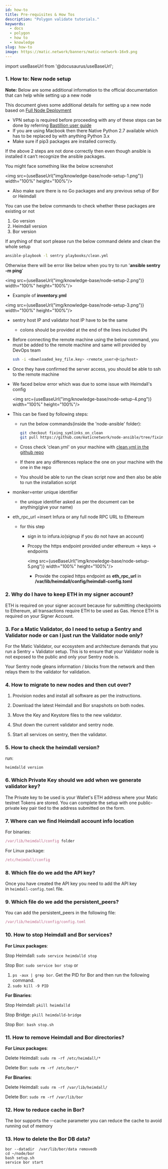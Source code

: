 ```yaml
---
id: how-to
title: Pre-requisites & How Tos
description: "Polygon validate tutorials."
keywords:
  - docs
  - polygon
  - how to
  - knowledge
slug: how-to
image: https://matic.network/banners/matic-network-16x9.png 
---
```


import useBaseUrl from '@docusaurus/useBaseUrl';

### 1. How to: New node setup
    
**Note:** Below are some additional information to the official documentation that can help while setting up a new node

This document gives some additional details for setting up a new node based on [Full Node Deployment](https://docs.polygon.technology/docs/integrate/full-node-deployment/)

- VPN setup is required before proceeding with any of these steps can be done by referring [Bastillion user guide](https://www.notion.so/Bastillion-VPN-user-guide-c04f5f26afda4fa59d5d9f6041327f43)
- If you are using Macbook then there Native Python 2.7 available which has to be replaced by with anything Python 3.x
- Make sure if pip3 packages are installed correctly.

If the above 2 steps are not done correctly then even though ansible is installed it can’t recognize the ansible packages.

You might face something like the below screenshot

<img src={useBaseUrl("img/knowledge-base/node-setup-1.png")} width="100%" height="100%"/> 

- Also make sure there is no Go packages and any previous setup of Bor or Heimdall

You can use the below commands to check whether these packages are existing or not

1. Go version
2. Heimdall version
3.  Bor version

If anything of that sort please run the below command delete and clean the whole setup

```bash
ansible-playbook -l sentry playbooks/clean.yml
```
Otherwise there will be error like below when you try to run '**ansible sentry -m ping**'
    
<img src={useBaseUrl("img/knowledge-base/node-setup-2.png")} width="100%" height="100%"/> 

    
- Example of **inventory.yml**

<img src={useBaseUrl("img/knowledge-base/node-setup-3.png")} width="100%" height="100%"/> 

- sentry host IP and validator host IP have to be the same
    - colons should be provided at the end of the lines included IPs
- Before connecting the remote machine using the below command, you must be added to the remote machine and same will provided by DevOps team
    
    ```bash
    ssh -i <downloaded_key_file.key> <remote_user>@<ip/host>
    ```
    
- Once they have confirmed the server access, you should be able to ssh to the remote machine
- We faced below error which was due to some issue with Heimdall's config
    
    <img src={useBaseUrl("img/knowledge-base/node-setup-4.png")} width="100%" height="100%"/> 

    
- This can be fixed by following steps:
    - run the below commands(inside the 'node-ansible' folder):
        
        ```bash
        git checkout fixing_symlinks_on_clean
        git pull https://github.com/maticnetwork/node-ansible/tree/fixing_symlinks_on_
        ```
    - Cross check 'clean.yml' on your machine with [clean.yml in the github repo](https://github.com/maticnetwork/node-ansible/blob/fixing_symlinks/playbooks/clean.yml)
    - If there are any differences replace the one on your machine with the one in the repo
    - You should be able to run the clean script now and then also be able to run the installation script
- moniker=enter unique identifier
    - the unique identifier asked as per the document can be anything(give your name)
- eth_rpc_url =insert Infura or any full node RPC URL to Ethereum
    - for this step
        - sign in to infura.io(signup if you do not have an account)
        
        - Prcopy the https endpoint provided under ethereum → keys → endpoints
            
            <img src={useBaseUrl("img/knowledge-base/node-setup-5.png")} width="100%" height="100%"/> 

            
            - Provide the copied https endpoint as **eth_rpc_url** 
            in **/var/lib/heimdall/config/heimdall-config.toml**
            
### 2. Why do I have to keep ETH in my signer account?

ETH is required on your signer account because for submitting checkpoints to Ethereum, all transactions require ETH to be used as Gas. Hence ETH is required on your Signer Account.

### 3. For a Matic Validator, do I need to setup a Sentry and Validator node or can I just run the Validator node only?

For the Matic Validator, our ecosystem and architecture demands that you run a Sentry + Validator setup. This is to ensure that your Validator node is not exposed to the public and only your Sentry node is.

Your Sentry node gleans information / blocks from the network and then relays them to the validator for validation. 
    
### 4. How to migrate to new nodes and then cut over?

1. Provision nodes and install all software as per the instructions.

2. Download the latest Heimdall and Bor snapshots on both nodes.

3. Move the Key and Keystore files to the new validator. 

4. Shut down the current validator and sentry node.

5. Start all services on sentry, then the validator.
    
### 5. How to check the heimdall version?
    
run: 

`heimdalld version`
    
### 6. Which Private Key should we add when we generate validator key?
    
The Private key to be used is your Wallet's ETH address where your Matic testnet Tokens are stored. You can complete the setup with one public-private key pair tied to the address submitted on the form.
    
### 7. Where can we find Heimdall account info location

For binaries:

```jsx
/var/lib/heimdall/config folder
```

For Linux package:

```jsx
/etc/heimdall/config
```
    
### 8. Which file do we add the API key?
    
Once you have created the API key you need to add the API key in `heimdall-config.toml` file.
    
### 9. Which file do we add the persistent_peers?
    
You can add the persistent_peers in the following file:

```jsx
/var/lib/heimdall/config/config.toml
```
    
### 10. How to stop Heimdall and Bor services?
    
**For Linux packages**:

Stop Heimdall: `sudo service heimdalld stop`

Stop Bor: `sudo service bor stop` or

1. `ps -aux | grep bor`. Get the PID for Bor and then run the following command.
2. `sudo kill -9 PID`

**For Binaries**:

Stop Heimdall: `pkill heimdalld`

Stop Bridge: `pkill heimdalld-bridge`

Stop Bor:  `bash stop.sh`
    
### 11. How to remove Heimdall and Bor directories?
    
**For Linux packages**: 

Delete Heimdall: `sudo rm -rf /etc/heimdall/*`

Delete Bor: `sudo rm -rf /etc/bor/*`

**For Binaries**:

Delete Heimdall: `sudo rm -rf /var/lib/heimdall/`

Delete Bor: `sudo rm -rf /var/lib/bor`
    
### 12. How to reduce cache in Bor?
    
The bor supports the --cache parameter you can reduce the cache to avoid running out of memory
    
### 13. How to delete the Bor DB data?
    
```    
bor --datadir  /var/lib/bor/data removedb
cd ~/node/bor
bash setup.sh
service bor start
```
